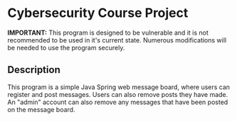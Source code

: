 # Cybersecurity Course Project

**IMPORTANT:** This program is designed to be vulnerable and it is not recommended to be used in it's current state. Numerous modifications will be needed to use the program securely.

## Description

This program is a simple Java Spring web message board, where users can register and post messages. Users can also remove posts they have made. An "admin" account can also remove any messages that have been posted on the message board.

